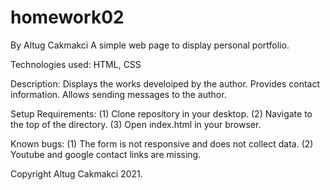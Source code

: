# homework02
By Altug Cakmakci
A simple web page to display personal portfolio.

Technologies used: HTML, CSS

Description: Displays the works develoiped by the author. Provides contact information. Allows sending   messages to the author.

Setup Requirements: (1) Clone repository in your desktop. (2) Navigate to the top of the directory. (3) Open index.html in your browser.

Known bugs: (1) The form is not responsive and does not collect data. (2) Youtube and google contact links are missing.

Copyright Altug Cakmakci 2021.


